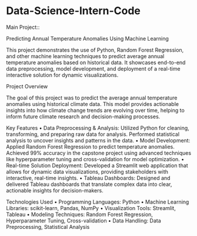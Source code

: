 # Data-Science-Intern-Code

Main Project::

Predicting Annual Temperature Anomalies Using Machine Learning

This project demonstrates the use of Python, Random Forest Regression, and other machine learning techniques to predict average annual temperature anomalies based on historical data. It showcases end-to-end data preprocessing, model development, and deployment of a real-time interactive solution for dynamic visualizations.

Project Overview

The goal of this project was to predict the average annual temperature anomalies using historical climate data. This model provides actionable insights into how climate change trends are evolving over time, helping to inform future climate research and decision-making processes.

Key Features
	•	Data Preprocessing & Analysis: Utilized Python for cleaning, transforming, and preparing raw data for analysis. Performed statistical analysis to uncover insights and patterns in the data.
	•	Model Development: Applied Random Forest Regression to predict temperature anomalies. Achieved 99% accuracy in the capstone project using advanced techniques like hyperparameter tuning and cross-validation for model optimization.
	•	Real-time Solution Deployment: Developed a Streamlit web application that allows for dynamic data visualizations, providing stakeholders with interactive, real-time insights.
	•	Tableau Dashboards: Designed and delivered Tableau dashboards that translate complex data into clear, actionable insights for decision-makers.

Technologies Used
	•	Programming Languages: Python
	•	Machine Learning Libraries: scikit-learn, Pandas, NumPy
	•	Visualization Tools: Streamlit, Tableau
	•	Modeling Techniques: Random Forest Regression, Hyperparameter Tuning, Cross-validation
	•	Data Handling: Data Preprocessing, Statistical Analysis
